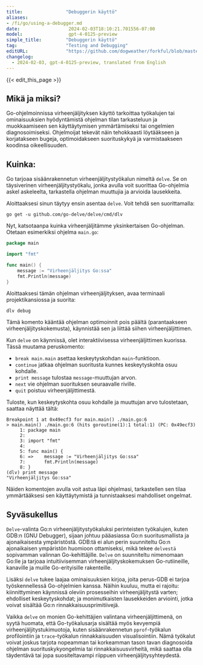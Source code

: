 ```yaml
---
title:                "Debuggerin käyttö"
aliases:
- /fi/go/using-a-debugger.md
date:                  2024-02-03T18:10:21.701556-07:00
model:                 gpt-4-0125-preview
simple_title:         "Debuggerin käyttö"
tag:                  "Testing and Debugging"
editURL:              "https://github.com/dogweather/forkful/blob/master/content/fi/go/using-a-debugger.md"
changelog:
  - 2024-02-03, gpt-4-0125-preview, translated from English
---
```


{{< edit_this_page >}}

## Mikä ja miksi?

Go-ohjelmoinnissa virheenjäljityksen käyttö tarkoittaa työkalujen tai ominaisuuksien hyödyntämistä ohjelman tilan tarkasteluun ja muokkaamiseen sen käyttäytymisen ymmärtämiseksi tai ongelmien diagnosoimiseksi. Ohjelmoijat tekevät näin tehokkaasti löytääkseen ja korjatakseen bugeja, optimoidakseen suorituskykyä ja varmistaakseen koodinsa oikeellisuuden.

## Kuinka:

Go tarjoaa sisäänrakennetun virheenjäljitystyökalun nimeltä `delve`. Se on täysiverinen virheenjäljitystyökalu, jonka avulla voit suorittaa Go-ohjelmia askel askeleelta, tarkastella ohjelman muuttujia ja arvioida lausekkeita.

Aloittaaksesi sinun täytyy ensin asentaa `delve`. Voit tehdä sen suorittamalla:

```shell
go get -u github.com/go-delve/delve/cmd/dlv
```

Nyt, katsotaanpa kuinka virheenjäljitämme yksinkertaisen Go-ohjelman. Otetaan esimerkiksi ohjelma `main.go`:

```go
package main

import "fmt"

func main() {
    message := "Virheenjäljitys Go:ssa"
    fmt.Println(message)
}
```

Aloittaaksesi tämän ohjelman virheenjäljityksen, avaa terminaali projektikansiossa ja suorita:

```shell
dlv debug
```

Tämä komento kääntää ohjelman optimoinnit pois päältä (parantaakseen virheenjäljityskokemusta), käynnistää sen ja liittää siihen virheenjäljittimen.

Kun `delve` on käynnissä, olet interaktiivisessa virheenjäljittimen kuorissa. Tässä muutama peruskomento:

- `break main.main` asettaa keskeytyskohdan `main`-funktioon.
- `continue` jatkaa ohjelman suoritusta kunnes keskeytyskohta osuu kohdalle.
- `print message` tulostaa `message`-muuttujan arvon.
- `next` vie ohjelman suorituksen seuraavalle riville.
- `quit` poistuu virheenjäljittimestä.

Tuloste, kun keskeytyskohta osuu kohdalle ja muuttujan arvo tulostetaan, saattaa näyttää tältä:

```shell
Breakpoint 1 at 0x49ecf3 for main.main() ./main.go:6
> main.main() ./main.go:6 (hits goroutine(1):1 total:1) (PC: 0x49ecf3)
     1: package main
     2:
     3: import "fmt"
     4:
     5: func main() {
     6: =>    message := "Virheenjäljitys Go:ssa"
     7:       fmt.Println(message)
     8: }
(dlv) print message
"Virheenjäljitys Go:ssa"
```

Näiden komentojen avulla voit astua läpi ohjelmasi, tarkastellen sen tilaa ymmärtääksesi sen käyttäytymistä ja tunnistaaksesi mahdolliset ongelmat.

## Syväsukellus

`Delve`-valinta Go:n virheenjäljitystyökaluksi perinteisten työkalujen, kuten GDB:n (GNU Debugger), sijaan johtuu pääasiassa Go:n suoritusmallista ja ajonaikaisesta ympäristöstä. GDB:tä ei alun perin suunniteltu Go:n ajonaikaisen ympäristön huomioon ottamiseksi, mikä tekee `delvestä` sopivamman valinnan Go-kehittäjille. `Delve` on suunniteltu nimenomaan Go:lle ja tarjoaa intuitiivisemman virheenjäljityskokemuksen Go-rutiineille, kanaville ja muille Go-erityisille rakenteille.

Lisäksi `delve` tukee laajaa ominaisuuksien kirjoa, joita perus-GDB ei tarjoa työskennellessä Go-ohjelmien kanssa. Näihin kuuluu, mutta ei rajoitu: kiinnittyminen käynnissä oleviin prosesseihin virheenjäljitystä varten; ehdolliset keskeytyskohdat; ja monimutkaisten lausekkeiden arviointi, jotka voivat sisältää Go:n rinnakkaisuusprimitiivejä.

Vaikka `delve` on monien Go-kehittäjien valintana virheenjäljittimenä, on syytä huomata, että Go-työkalusarja sisältää myös kevyempiä virheenjäljitystukimuotoja, kuten sisäänrakennetun `pprof`-työkalun profilointiin ja `trace`-työkalun rinnakkaisuuden visualisointiin. Nämä työkalut voivat joskus tarjota nopeamman tai korkeamman tason tavan diagnosoida ohjelman suorituskykyongelmia tai rinnakkaisuusvirheitä, mikä saattaa olla täydentävä tai jopa suositeltavampi riippuen virheenjäljitysyhteydestä.
